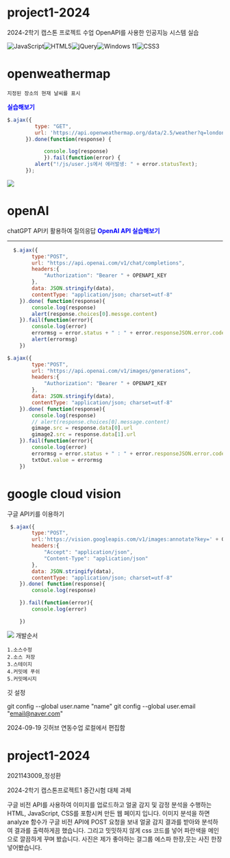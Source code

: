 
 # project1-2024
 2024-2학기 캡스톤 프로젝트 수업
 OpenAPI를 사용한 인공지능 시스템 실습

![JavaScript](https://img.shields.io/badge/javascript-%23323330.svg?style=for-the-badge&logo=javascript&logoColor=%23F7DF1E)![HTML5](https://img.shields.io/badge/html5-%23E34F26.svg?style=for-the-badge&logo=html5&logoColor=white)![jQuery](https://img.shields.io/badge/jquery-%230769AD.svg?style=for-the-badge&logo=jquery&logoColor=white)![Windows 11](https://img.shields.io/badge/Windows%2011-%230079d5.svg?style=for-the-badge&logo=Windows%2011&logoColor=white)![CSS3](https://img.shields.io/badge/css3-%231572B6.svg?style=for-the-badge&logo=css3&logoColor=white)








 # openweathermap

    지정된 장소의 현재 날씨를 표시
  <a href="https://openweathermap.org/themes/openweathermap/assets/vendor/owm/img/widgets/" target="_blank" style="text-decoration: none; color: blue; font-weight: bold;">
        실습해보기
    </a>

```javascript
$.ajax({
         type: "GET",
         url: 'https://api.openweathermap.org/data/2.5/weather?q=london&units=metric&appid=7d96bc5108f52b80e2d9075a369b9f35',
      }).done(function(response) {

            console.log(response)
            }).fail(function(error) {
         alert("!/js/user.js에서 에러발생: " + error.statusText);
      });
```
   <a href='https://ifh.cc/v-pPh9SM' target='_blank'><img src='https://ifh.cc/g/pPh9SM.png' border='0'></a>
 # openAI
chatGPT API키 활용하여 질의응답
<a href="https://platform.openai.com/docs/overview" target="_blank" style="text-decoration: none; color: blue; font-weight: bold;">
        OpenAI API 실습해보기 <hr>
    </a>
```javascript
  $.ajax({
        type:"POST",
        url: "https://api.openai.com/v1/chat/completions",
        headers:{
            "Authorization": "Bearer " + OPENAPI_KEY
        },
        data: JSON.stringify(data),
        contentType: "application/json; charset=utf-8"
    }).done( function(response){
        console.log(response)
        alert(response.choices[0].messge.content)
    }).fail(function(error){
        console.log(error)
        errormsg = error.status + " : " + error.responseJSON.error.code + " - " + error.responseJSON.error.code.messages
        alert(errormsg)
    })
```
```javascript
$.ajax({
        type:"POST",
        url: "https://api.openai.com/v1/images/generations",
        headers:{
            "Authorization": "Bearer " + OPENAPI_KEY
        },
        data: JSON.stringify(data),
        contentType: "application/json; charset=utf-8"
    }).done( function(response){
        console.log(response)
        // alert(response.choices[0].message.content)
        gimage.src = response.data[0].url
        gimage2.src = response.data[1].url
    }).fail(function(error){
        console.log(error)
        errormsg = error.status + " : " + error.responseJSON.error.code + " - " + error.responseJSON.error.message
        txtOut.value = errormsg
    })
```
 # google cloud vision
구글 API키를 이용하기

```javascript
 $.ajax({
        type:"POST",
        url:'https://vision.googleapis.com/v1/images:annotate?key=' + GOOGLE_API_KEY,
        headers:{
            "Accept": "application/json",
            "Content-Type": "application/json"
        },
        data: JSON.stringify(data),
        contentType: "application/json; charset=utf-8"
    }).done( function(response){    
        console.log(response)

    }).fail(function(error){
        console.log(error)

    })
```
<a href='https://ifh.cc/v-ybys4P' target='_blank'><img src='https://ifh.cc/g/ybys4P.jpg' border='0'></a>
 개발순서

    1.소스수정
    2.소스 저장
    3.스테이지
    4.커밋에 푸쉬
    5.커밋메시지

깃 설정

git config --global user.name "name" git config --global user.email "email@naver.com"

2024-09-19 깃허브 연동수업 로컬에서 편집함


# project1-2024
2021143009_정성환

2024-2학기 캡스톤프로젝트1 중간시험 대체 과체

구글 비전 API를 사용하여 이미지를 업로드하고 얼굴 감지 및 감정 분석을 수행하는 HTML, JavaScript, CSS를 포함시켜 만든 웹 페이지 입니다.
이미지 분석을 하면 analyze 함수가 구글 비전 API에 POST 요청을 보내 얼굴 감지 결과를 받아와 분석하여 결과를 출력하게끔 했습니다.
그리고 밋밋하지 않게 css 코드를 넣어 파란색을 메인으로 깔끔하게 꾸며 봤습니다.
사진은 제가 좋아하는 걸그룹 에스파 한장,웃는 사진 한장 넣어봤습니다.
